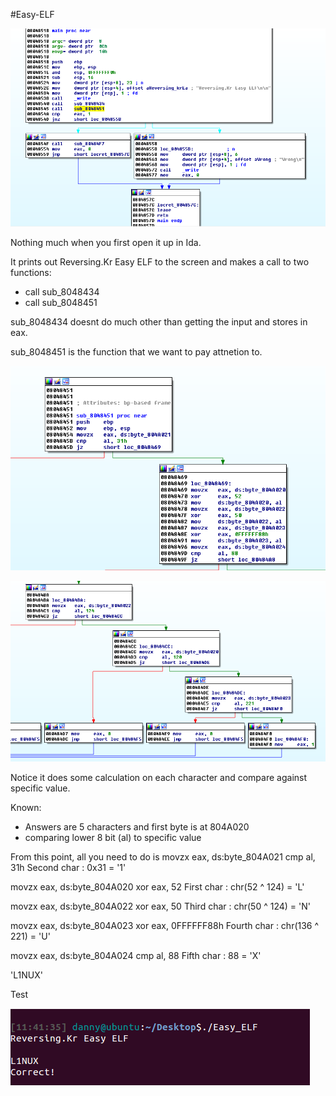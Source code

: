 #Easy-ELF

![Easy-ELF](Images/Easy-ELF_1.png)

Nothing much when you first open it up in Ida. 

It prints out Reversing.Kr Easy ELF to the screen and makes a call to two functions:
* call sub_8048434
* call sub_8048451

sub_8048434 doesnt do much other than getting the input and stores in eax.

sub_8048451 is the function that we want to pay attnetion to.

![Easy-ELF_2](Images/Easy-ELF_2.png)

![Easy-ELF_3](Images/Easy-ELF_3.png)

Notice it does some calculation on each character and compare against specific value. 

Known:
* Answers are 5 characters and first byte is at 804A020
* comparing lower 8 bit (al) to specific value

From this point, all you need to do is 
movzx   eax, ds:byte_804A021
cmp     al, 31h
Second char : 0x31 = '1'

movzx   eax, ds:byte_804A020
xor     eax, 52
First char : chr(52 ^ 124) = 'L'

movzx   eax, ds:byte_804A022
xor     eax, 50 
Third char : chr(50 ^ 124) = 'N'

movzx   eax, ds:byte_804A023
xor     eax, 0FFFFFF88h
Fourth char : chr(136 ^ 221) = 'U'

movzx   eax, ds:byte_804A024
cmp     al, 88
Fifth char : 88 = 'X'

'L1NUX'

Test

![Easy-ELF_4](Images/Easy-ELF_4.png)










